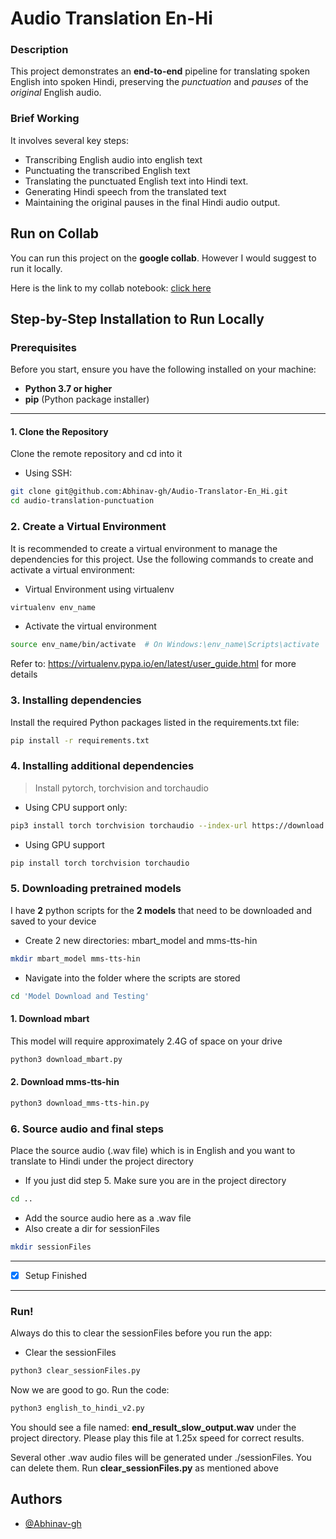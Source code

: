 
# Audio Translation En-Hi
### Description
This project demonstrates an **end-to-end** pipeline for translating spoken English into spoken Hindi, preserving the *punctuation* and *pauses* of the *original* English audio.


### Brief Working
It involves several key steps: 
- Transcribing English audio into english text
- Punctuating the transcribed English text
- Translating the punctuated English text into Hindi text.
- Generating Hindi speech from the translated text
- Maintaining the original pauses in the final Hindi audio output.


## Run on Collab
You can run this project on the **google collab**. However I would suggest to run it locally. 

Here is the link to my collab notebook: [click here](https://colab.research.google.com/drive/1rNpAC9WeqaSOIHpL7TT1wh3ryJ4kutIq?usp=sharing)
## Step-by-Step Installation to Run Locally

### Prerequisites

Before you start, ensure you have the following installed on your machine:

- **Python 3.7 or higher**
- **pip** (Python package installer)
---

#### 1. Clone the Repository

Clone the remote repository and cd into it
- Using SSH:
```bash
git clone git@github.com:Abhinav-gh/Audio-Translator-En_Hi.git
cd audio-translation-punctuation
```

### 2. Create a Virtual Environment

It is recommended to create a virtual environment to manage the dependencies for this project. Use the following commands to create and activate a virtual environment:

- Virtual Environment using virtualenv
```bash
virtualenv env_name
```
- Activate the virtual environment
```bash
source env_name/bin/activate  # On Windows:\env_name\Scripts\activate

```
Refer to: https://virtualenv.pypa.io/en/latest/user_guide.html for more details

### 3. Installing dependencies
Install the required Python packages listed in the requirements.txt file:
```bash
pip install -r requirements.txt
```

### 4. Installing additional dependencies
> Install pytorch, torchvision and torchaudio
- Using CPU support only:
```bash
pip3 install torch torchvision torchaudio --index-url https://download.pytorch.org/whl/cpu

```
- Using GPU support 
```bash
pip install torch torchvision torchaudio
```

### 5. Downloading pretrained models
I have **2** python scripts for the **2 models** that need to be downloaded and saved to your device
- Create 2 new directories: mbart_model and mms-tts-hin

```bash
mkdir mbart_model mms-tts-hin
```
- Navigate into the folder where the  scripts are stored
```bash
cd 'Model Download and Testing'
```
#### 1. Download mbart
This model will require approximately 2.4G of space on your drive
```bash
python3 download_mbart.py
```
#### 2. Download mms-tts-hin
```bash
python3 download_mms-tts-hin.py
```

### 6. Source audio and final steps
Place the source audio (.wav file) which is in English and you want to translate to Hindi under the project directory

- If you just did step 5. Make sure you are in the project directory
```bash
cd ..
```
- Add the source audio here as a .wav file
- Also create a dir for sessionFiles
```bash
mkdir sessionFiles
```
---
- [x]  Setup Finished
---
### Run!
Always do this to clear the sessionFiles before you run the app:
- Clear the sessionFiles
```bash
python3 clear_sessionFiles.py
```

Now we are good to go. Run the code:
```bash
python3 english_to_hindi_v2.py
```

You should see a file named: **end_result_slow_output.wav** under the project directory. Please play this file at 1.25x speed for correct results.

Several other .wav audio files will be generated under ./sessionFiles. You can delete them. Run **clear_sessionFiles.py** as mentioned above

## Authors

- [@Abhinav-gh](https://www.github.com/Abhinav-gh)

